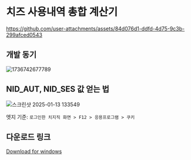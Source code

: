 # 치즈 사용내역 총합 계산기


https://github.com/user-attachments/assets/84d076d1-ddfd-4d75-9c3b-299afced0543

## 개발 동기
![1736742677789](https://github.com/user-attachments/assets/828f86b0-7b55-4f14-963b-8ecaa7eac6a7)

## NID_AUT, NID_SES 값 얻는 법

![스크린샷 2025-01-13 133549](https://github.com/user-attachments/assets/6e1c9e52-490a-4a00-9cba-ae741837fb0e)

 엣지 기준: `로그인한 치지직 화면 > F12 > 응용프로그램 > 쿠키`

## 다운로드 링크
[Download for windows](https://github.com/junobonnie/chzzk_pay_amount_calculator/releases/download/v1.0/v1.0.zip)




